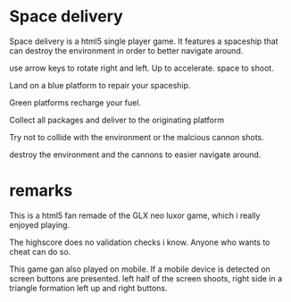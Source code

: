 # Space delivery

Space delivery is a html5 single player game. It features a spaceship that can destroy the environment in order to better navigate around.

use arrow keys to rotate right and left. Up to accelerate. space to shoot.

Land on a blue platform to repair your spaceship.

Green platforms recharge your fuel.

Collect all packages and deliver to the originating platform

Try not to collide with the environment or the malcious cannon shots.

destroy the environment and the cannons to easier navigate around.



# remarks

This is a html5 fan remade of the GLX neo luxor game, which i really enjoyed playing.

The highscore does no validation checks i know. Anyone who wants to cheat can do so.

This game gan also played on mobile. If a mobile device is detected on screen buttons are presented. left half of the screen shoots, right side in a triangle formation left up and right buttons.